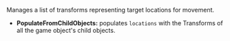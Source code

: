 Manages a list of transforms representing target locations for movement.
- **PopulateFromChildObjects:** populates `locations` with the Transforms of all the game object's child objects. 
